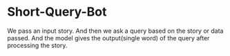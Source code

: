 # Short-Query-Bot
We pass an input story. And then we ask a query based on the story or data passed. And the model gives the output(single word) of the query after processing the story. 
